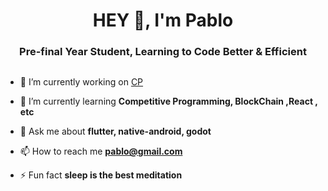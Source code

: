 
<!-- NEW STUFF -->

<h1 align="center">HEY 👋, I'm Pablo</h1>
<h3 align="center">Pre-final Year Student, Learning to Code Better & Efficient</h3>


<p align="right"> <img src="https://komarev.com/ghpvc/?" alt="" /> </p>

- 🔭 I’m currently working on [CP](https://github.com//CP)

- 🌱 I’m currently learning **Competitive Programming, BlockChain ,React , etc**

<!--- 👨‍💻 All of my projects are available at [http://pablo.github.io](http://pablo.github.io)-->

- 💬 Ask me about **flutter, native-android, godot**

- 📫 How to reach me **pablo@gmail.com**

- ⚡ Fun fact **sleep is the best meditation**




<!--
**Pabloace86/Pabloace86** is a ✨ _special_ ✨ repository because its `README.md` (this file) appears on your GitHub profile.

Here are some ideas to get you started:

- 🔭 I’m currently working on ...
- 🌱 I’m currently learning ...
- 👯 I’m looking to collaborate on ...
- 🤔 I’m looking for help with ...
- 💬 Ask me about ...
- 📫 How to reach me: ...
- 😄 Pronouns: ...
- ⚡ Fun fact: ...
-->
